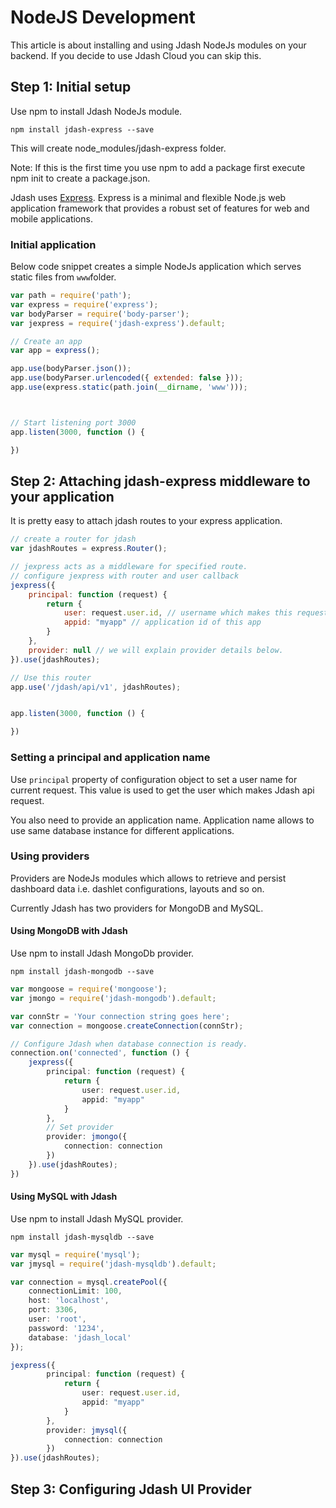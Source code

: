 # NodeJS Development

This article is about installing and using Jdash NodeJs modules on your backend. If you decide to use Jdash Cloud you can skip this.


## Step 1: Initial setup
Use npm to install Jdash NodeJs module.

```no-highlight
npm install jdash-express --save
```

This will create node_modules/jdash-express folder. 

Note: If this is the first time you use npm to add a package first execute npm init to create a package.json.

Jdash uses <a target="_blank" href="http://expressjs.com">Express</a>. Express is a minimal and flexible Node.js web application framework that provides a robust set of features for web and mobile applications.

### Initial application

Below code snippet creates a simple NodeJs application which serves static files from `www`folder.

```javascript
var path = require('path');
var express = require('express');
var bodyParser = require('body-parser');
var jexpress = require('jdash-express').default; 

// Create an app
var app = express();

app.use(bodyParser.json());
app.use(bodyParser.urlencoded({ extended: false }));
app.use(express.static(path.join(__dirname, 'www')));



// Start listening port 3000
app.listen(3000, function () {

})
```

## Step 2: Attaching jdash-express middleware to your application

It is pretty easy to attach jdash routes to your express application. 

```javascript
// create a router for jdash
var jdashRoutes = express.Router();

// jexpress acts as a middleware for specified route.
// configure jexpress with router and user callback
jexpress({
    principal: function (request) {
        return {
            user: request.user.id, // username which makes this request
            appid: "myapp" // application id of this app
        }
    },
    provider: null // we will explain provider details below.
}).use(jdashRoutes);

// Use this router
app.use('/jdash/api/v1', jdashRoutes);


app.listen(3000, function () {

})
```

### Setting a principal and application name
Use `principal` property of configuration object to set a user name for current request. This value is used to get the user which makes Jdash api request.

You also need to provide an application name. Application name allows to use same database instance for different applications. 

### Using providers
Providers are NodeJs modules which allows to retrieve and persist dashboard data i.e. dashlet configurations, layouts and so on.

Currently Jdash has two providers for MongoDB and MySQL.

#### Using MongoDB with Jdash 

Use npm to install Jdash MongoDb provider.
```no-highlight
npm install jdash-mongodb --save
```

```typescript
var mongoose = require('mongoose');
var jmongo = require('jdash-mongodb').default;

var connStr = 'Your connection string goes here';
var connection = mongoose.createConnection(connStr);

// Configure Jdash when database connection is ready.
connection.on('connected', function () {
    jexpress({
        principal: function (request) {
            return {
                user: request.user.id, 
                appid: "myapp" 
            }
        },
        // Set provider
        provider: jmongo({
            connection: connection
        })
    }).use(jdashRoutes);
})
```

#### Using MySQL with Jdash
Use npm to install Jdash MySQL provider.
```no-highlight
npm install jdash-mysqldb --save
```

```typescript
var mysql = require('mysql');
var jmysql = require('jdash-mysqldb').default;

var connection = mysql.createPool({
    connectionLimit: 100,
    host: 'localhost',
    port: 3306,
    user: 'root',
    password: '1234',
    database: 'jdash_local'
});

jexpress({
        principal: function (request) {
            return {
                user: request.user.id, 
                appid: "myapp" 
            }
        },
        provider: jmysql({
            connection: connection
        })
}).use(jdashRoutes);
```

## Step 3: Configuring Jdash UI Provider
